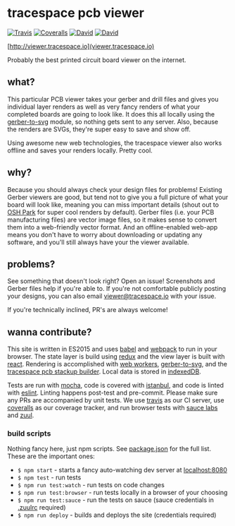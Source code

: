 # tracespace pcb viewer

[![Travis](https://img.shields.io/travis/tracespace/viewer.svg?style=flat-square)](https://travis-ci.org/tracespace/viewer)
[![Coveralls](https://img.shields.io/coveralls/tracespace/viewer.svg?style=flat-square)](https://coveralls.io/github/tracespace/viewer)
[![David](https://img.shields.io/david/tracespace/viewer.svg?style=flat-square)](https://david-dm.org/tracespace/viewer)
[![David](https://img.shields.io/david/dev/tracespace/viewer.svg?style=flat-square)](https://david-dm.org/tracespace/viewer#info=devDependencies)

[http://viewer.tracespace.io](viewer.tracespace.io)

Probably the best printed circuit board viewer on the internet.

## what?

This particular PCB viewer takes your gerber and drill files and gives you individual layer renders as well as very fancy renders of what your completed boards are going to look like. It does this all locally using the [gerber-to-svg](https://github.com/mcous/gerber-to-svg) module, so nothing gets sent to any server. Also, because the renders are SVGs, they're super easy to save and show off.

Using awesome new web technologies, the tracespace viewer also works offline and saves your renders locally. Pretty cool.

## why?

Because you should always check your design files for problems! Existing Gerber viewers are good, but tend not to give you a full picture of what your board will look like, meaning you can miss important details (shout out to [OSH Park](https://oshpark.com) for super cool renders by default). Gerber files (i.e. your PCB manufacturing files) are vector image files, so it makes sense to convert them into a web-friendly vector format. And an offline-enabled web-app means you don't have to worry about downloading or updating any software, and you'll still always have your the viewer available.

## problems?

See something that doesn't look right? Open an issue! Screenshots and Gerber files help if you're able to. If you're not comfortable publicly posting your designs, you can also email viewer@tracespace.io with your issue.

If you're technically inclined, PR's are always welcome!

## wanna contribute?

This site is written in ES2015 and uses [babel](https://babeljs.io/) and [webpack](http://webpack.github.io/) to run in your browser. The state layer is build using [redux](http://rackt.github.io/redux/) and the view layer is built with [react](https://facebook.github.io/react/). Rendering is accomplished with [web workers](https://developer.mozilla.org/en-US/docs/Web/API/Web_Workers_API), [gerber-to-svg](https://github.com/mcous/gerber-to-svg), and the [tracespace pcb stackup builder](https://github.com/tracespace/pcb-stackup). Local data is stored in [indexedDB](https://developer.mozilla.org/en-US/docs/Web/API/IndexedDB_API).

Tests are run with [mocha](#), code is covered with [istanbul](#), and code is linted with [eslint](#). Linting happens post-test and pre-commit. Please make sure any PRs are accompanied by unit tests. We use [travis](#) as our CI server, use [coveralls](#) as our coverage tracker, and run browser tests with [sauce labs](#) and [zuul](#).

### build scripts

Nothing fancy here, just npm scripts. See [package.json](package.json) for the full list. These are the important ones:

* `$ npm start` - starts a fancy auto-watching dev server at [localhost:8080](http://localhost:8080)
* `$ npm test` - run tests
* `$ npm run test:watch` - run tests on code changes
* `$ npm run test:browser` - run tests locally in a browser of your choosing
* `$ npm run test:sauce` - run the tests on sauce (sauce credentials in [.zuulrc](#) required)
* `$ npm run deploy` - builds and deploys the site (credentials required)
